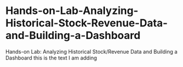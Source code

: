 # Hands-on-Lab-Analyzing-Historical-Stock-Revenue-Data-and-Building-a-Dashboard
Hands-on Lab: Analyzing Historical Stock/Revenue Data and Building a Dashboard
this is the text I am adding 
